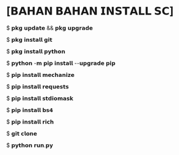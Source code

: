 # [𝗕𝗔𝗛𝗔𝗡 𝗕𝗔𝗛𝗔𝗡 𝗜𝗡𝗦𝗧𝗔𝗟𝗟 𝗦𝗖]



$ 𝗽𝗸𝗴 𝘂𝗽𝗱𝗮𝘁𝗲 && 𝗽𝗸𝗴 𝘂𝗽𝗴𝗿𝗮𝗱𝗲

$ 𝗽𝗸𝗴 𝗶𝗻𝘀𝘁𝗮𝗹𝗹 𝗴𝗶𝘁 

$ 𝗽𝗸𝗴 𝗶𝗻𝘀𝘁𝗮𝗹𝗹 𝗽𝘆𝘁𝗵𝗼𝗻 

$ 𝗽𝘆𝘁𝗵𝗼𝗻 -𝗺 𝗽𝗶𝗽 𝗶𝗻𝘀𝘁𝗮𝗹𝗹 --𝘂𝗽𝗴𝗿𝗮𝗱𝗲 𝗽𝗶𝗽 

$ 𝗽𝗶𝗽 𝗶𝗻𝘀𝘁𝗮𝗹𝗹 𝗺𝗲𝗰𝗵𝗮𝗻𝗶𝘇𝗲 

$ 𝗽𝗶𝗽 𝗶𝗻𝘀𝘁𝗮𝗹𝗹 𝗿𝗲𝗾𝘂𝗲𝘀𝘁𝘀 

$ 𝗽𝗶𝗽 𝗶𝗻𝘀𝘁𝗮𝗹𝗹 𝘀𝘁𝗱𝗶𝗼𝗺𝗮𝘀𝗸

$ 𝗽𝗶𝗽 𝗶𝗻𝘀𝘁𝗮𝗹𝗹 𝗯𝘀𝟰 

$ 𝗽𝗶𝗽 𝗶𝗻𝘀𝘁𝗮𝗹𝗹 𝗿𝗶𝗰𝗵 

$ 𝗴𝗶𝘁 𝗰𝗹𝗼𝗻𝗲  

$ 𝗽𝘆𝘁𝗵𝗼𝗻 𝗿𝘂𝗻.𝗽𝘆
